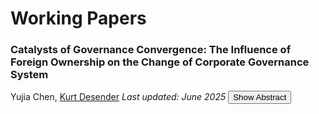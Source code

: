 # Working Papers

### Catalysts of Governance Convergence: The Influence of Foreign Ownership on the Change of Corporate Governance System 

Yujia Chen, <a href="https://business.uc3m.es/en/faculty/profesor/perfil/kurt-desender">Kurt Desender</a>
_Last updated: June 2025_
<button onclick="toggleAbstract()" style="margin-bottom: 10px;">Show Abstract</button>

<div id="abstract" style="display: none; border-left: 3px solid #ccc; padding-left: 10px; margin-bottom: 20px; text-align: justify;">
This study investigates how foreign institutional investors influence the structural transformation of corporate governance (CG) systems in Japan, a stakeholder-oriented economy. We examine whether Anglo-American foreign ownership increases the likelihood of firms adopting the U.S.-style “audit committee” system, replacing Japan’s traditional dual-board “auditor board” system. Our findings indicate that active foreign investors, particularly from Anglo-American governance systems where unitary boards with audit committees are the norm, play a pivotal role in driving this transition. The effect is amplified in firms with high information asymmetry, where enhanced board oversight can mitigate governance risks. Conversely, firms that are deeply embedded in Japan’s traditional governance model, characterized by cross-shareholdings and long-term employment ties, exhibit stronger resistance to CG system change. Finally, we find that the adoption of the audit committee system is not merely symbolic when active foreign ownership is high. Rather than making superficial adjustments, firms substantively enhance board independence, signaling meaningful governance reform beyond baseline compliance requirements.
</div>

<script>
function toggleAbstract() {
  var x = document.getElementById("abstract");
  var btn = event.target;
  if (x.style.display === "none") {
    x.style.display = "block";
    btn.textContent = "Hide Abstract";
  } else {
    x.style.display = "none";
    btn.textContent = "Show Abstract";
  }
}
</script>
